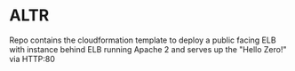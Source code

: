 # ALTR
Repo contains the cloudformation template to deploy a public facing ELB with instance behind ELB running Apache 2 and serves up the "Hello Zero!" via HTTP:80
